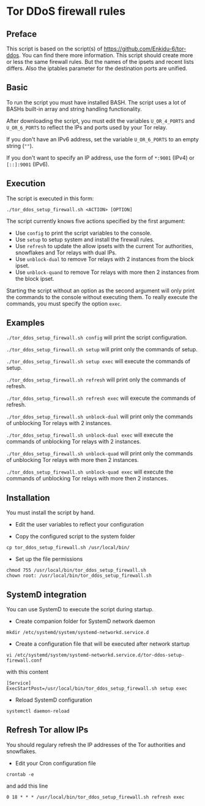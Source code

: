 # Tor DDoS firewall rules

## Preface

This script is based on the script(s) of https://github.com/Enkidu-6/tor-ddos. You can find there more information. This script should create more or less the same firewall rules. But the names of the ipsets and recent lists differs. Also the iptables parameter for the destination ports are unified.

## Basic

To run the script you must have installed BASH. The script uses a lot of BASHs built-in array and string handling functionality.

After downloading the script, you must edit the variables `U_OR_4_PORTS` and `U_OR_6_PORTS` to reflect the IPs and ports used by your Tor relay.

If you don't have an IPv6 address, set the variable `U_OR_6_PORTS` to an empty string (`""`).

If you don't want to specify an IP address, use the form of `*:9001` (IPv4) or `[::]:9001` (IPv6).

## Execution

The script is executed in this form:

`./tor_ddos_setup_firewall.sh <ACTION> [OPTION]`

The script currently knows five actions specified by the first argument:

- Use `config` to print the script variables to the console.
- Use `setup` to setup system and install the firewall rules.
- Use `refresh` to update the allow ipsets with the current Tor authorities, snowflakes and Tor relays with dual IPs.
- Use `unblock-dual` to remove Tor relays with 2 instances from the block ipset.
- Use `unblock-quand` to remove Tor relays with more then 2 instances from the block ipset.

Starting the script without an option as the second argument will only print the commands to the console without executing them. To really execute the commands, you must specify the option `exec`.

## Examples

`./tor_ddos_setup_firewall.sh config` will print the script configuration.

`./tor_ddos_setup_firewall.sh setup` will print only the commands of setup.

`./tor_ddos_setup_firewall.sh setup exec` will execute the commands of setup.

`./tor_ddos_setup_firewall.sh refresh` will print only the commands of refresh.

`./tor_ddos_setup_firewall.sh refresh exec` will execute the commands of refresh.

`./tor_ddos_setup_firewall.sh unblock-dual` will print only the commands of unblocking Tor relays with 2 instances.

`./tor_ddos_setup_firewall.sh unblock-dual exec` will execute the commands of unblocking Tor relays with 2 instances.

`./tor_ddos_setup_firewall.sh unblock-quad` will print only the commands of unblocking Tor relays with more then 2 instances.

`./tor_ddos_setup_firewall.sh unblock-quad exec` will execute the commands of unblocking Tor relays with more then 2 instances.

## Installation
You must install the script by hand.

- Edit the user variables to reflect your configuration

- Copy the configured script to the system folder
```
cp tor_ddos_setup_firewall.sh /usr/local/bin/
```
- Set up the file permissions
```
chmod 755 /usr/local/bin/tor_ddos_setup_firewall.sh
chown root: /usr/local/bin/tor_ddos_setup_firewall.sh
```

## SystemD integration
You can use SystemD to execute the script during startup.

- Create companion folder for SystemD network daemon
```
mkdir /etc/systemd/system/systemd-networkd.service.d
```

- Create a configuration file that will be executed after network startup
```
vi /etc/systemd/system/systemd-networkd.service.d/tor-ddos-setup-firewall.conf
```
with this content
```
[Service]
ExecStartPost=/usr/local/bin/tor_ddos_setup_firewall.sh setup exec
```

- Reload SystemD configuration
```
systemctl daemon-reload
```

## Refresh Tor allow IPs
You should regulary refresh the IP addresses of the Tor authorities and snowflakes.

- Edit your Cron configuration file
```
crontab -e
```
and add this line
```
0 18 * * * /usr/local/bin/tor_ddos_setup_firewall.sh refresh exec
```
